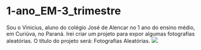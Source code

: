 # 1-ano_EM-3_trimestre
Sou o Vinicius, aluno do colégio José de Alencar no 1 ano do ensino médio, em Curiúva, no Paraná.
Irei criar um projeto para expor algumas fotografias aleatórias.
O título do projeto será: Fotografias Aleatórias.
![](https://media.tenor.com/4yWS7QhgTFkAAAAi/camera-objects.gif)
